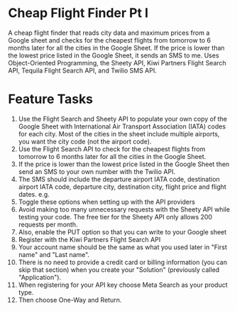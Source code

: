 # Cheap Flight Finder Pt I
A cheap flight finder that reads city data and maximum prices from a Google sheet and checks for the cheapest flights from tomorrow to 6 months later for all the cities in the Google Sheet. If the price is lower than the lowest price listed in the Google Sheet, it sends an SMS to me. Uses Object-Oriented Programming, the Sheety API, Kiwi Partners Flight Search API, Tequila Flight Search API, and Twilio SMS API.

# Feature Tasks
1. Use the Flight Search and Sheety API to populate your own copy of the Google Sheet with International Air Transport Association (IATA) codes for each city. Most of the cities in the sheet include multiple airports, you want the city code (not the airport code).
1. Use the Flight Search API to check for the cheapest flights from tomorrow to 6 months later for all the cities in the Google Sheet.
1. If the price is lower than the lowest price listed in the Google Sheet then send an SMS to your own number with the Twilio API.
1. The SMS should include the departure airport IATA code, destination airport IATA code, departure city, destination city, flight price and flight dates. e.g.
1. Toggle these options when setting up with the API providers
1. Avoid making too many unnecessary requests with the Sheety API while testing your code. The free tier for the Sheety API only allows 200 requests per month.
1. Also, enable the PUT option so that you can write to your Google sheet
1. Register with the Kiwi Partners Flight Search API
1. Your account name should be the same as what you used later in "First name" and "Last name".
1. There is no need to provide a credit card or billing information (you can skip that section) when you create your "Solution" (previously called "Application").
1. When registering for your API key choose Meta Search as your product type.
1. Then choose One-Way and Return.

